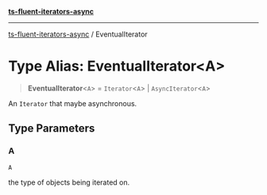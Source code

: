 [**ts-fluent-iterators-async**](../README.md)

---

[ts-fluent-iterators-async](../README.md) / EventualIterator

# Type Alias: EventualIterator\<A\>

> **EventualIterator**\<`A`\> = `Iterator`\<`A`\> \| `AsyncIterator`\<`A`\>

An `Iterator` that maybe asynchronous.

## Type Parameters

### A

`A`

the type of objects being iterated on.
